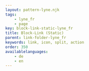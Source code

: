 ```yaml
---
layout: pattern-lyne.njk
tags: 
    - lyne_fr
    - page
key: block-link-static-lyne_fr
title: Block-Link (Static)
parent: link-folder-lyne_fr
keywords: link, icon, split, action
order: 350
availablelanguages: 
    - de
    - en
---
```

